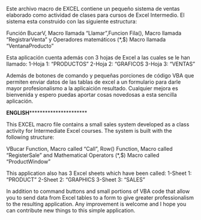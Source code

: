 Este archivo macro de EXCEL contiene un pequeño sistema de ventas elaborado como actividad de clases para cursos de Excel Intermedio. El sistema esta construido con las siguiente estructura:

Función BucarV, Macro llamada “Llamar”,Funcion Fila(), Macro llamada “RegistrarVenta” y Operadores matemáticos (*,$)
Macro llamada “VentanaProducto”

Esta aplicación cuenta además con 3 hojas de Excel a las cuales se le han llamado:
1-Hoja 1: “PRODUCTOS”
2-Hoja 2: “GRAFICOS
3-Hoja 3: “VENTAS”

Además de botones de comando y pequeñas porciones de código VBA que permiten enviar datos de las tablas de excel a un formulario para darle mayor profesionalismo a la aplicaición resultado.
Cualquier mejora es bienvenida y espero puedas aportar cosas novedosas a esta sencilla aplicación.



************************************************************ENGLISH**********************************************************************************




This EXCEL macro file contains a small sales system developed as a class activity for Intermediate Excel courses. The system is built with the following structure:

VBucar Function, Macro called “Call”, Row() Function, Macro called “RegisterSale” and Mathematical Operators (*,$)
Macro called “ProductWindow”

This application also has 3 Excel sheets which have been called:
1-Sheet 1: “PRODUCT”
2-Sheet 2: “GRAPHICS
3-Sheet 3: “SALES”

In addition to command buttons and small portions of VBA code that allow you to send data from Excel tables to a form to give greater professionalism to the resulting application.
Any improvement is welcome and I hope you can contribute new things to this simple application.

